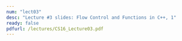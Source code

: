 ```yaml
---
num: "lect03"
desc: "Lecture #3 slides: Flow Control and Functions in C++, 1"
ready: false
pdfurl: /lectures/CS16_Lecture03.pdf
---
```


